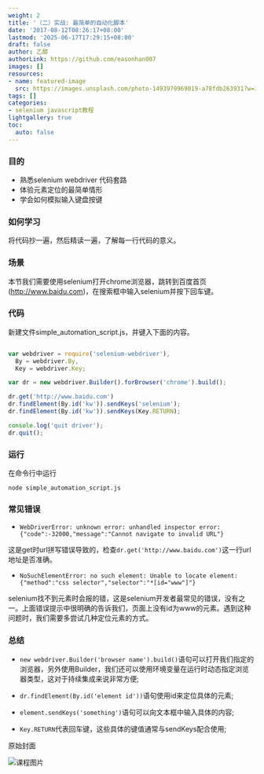 ```yaml
---
weight: 2
title: '（二）实战: 最简单的自动化脚本'
date: '2017-08-12T08:26:17+08:00'
lastmod: '2025-06-17T17:29:15+08:00'
draft: false
author: 乙醇
authorLink: https://github.com/easonhan007
images: []
resources:
- name: featured-image
  src: https://images.unsplash.com/photo-1493979969019-a78fdb263931?w=300
tags: []
categories:
- selenium javascript教程
lightgallery: true
toc:
  auto: false
---
```




### 目的

* 熟悉selenium webdriver 代码套路
* 体验元素定位的最简单情形
* 学会如何模拟输入键盘按键

### 如何学习

将代码抄一遍，然后精读一遍，了解每一行代码的意义。

### 场景

本节我们需要使用selenium打开chrome浏览器，跳转到百度首页(http://www.baidu.com)，在搜索框中输入selenium并按下回车键。

### 代码

新建文件simple_automation_script.js，并键入下面的内容。

```javascript

var webdriver = require('selenium-webdriver'),
  By = webdriver.By,
  Key = webdriver.Key;

var dr = new webdriver.Builder().forBrowser('chrome').build();

dr.get('http://www.baidu.com')
dr.findElement(By.id('kw')).sendKeys('selenium');
dr.findElement(By.id('kw')).sendKeys(Key.RETURN);

console.log('quit driver');
dr.quit();
```

### 运行

在命令行中运行

```
node simple_automation_script.js
```

### 常见错误

* ``` WebDriverError: unknown error: unhandled inspector error: {"code":-32000,"message":"Cannot navigate to invalid URL"} ```

这是get时url拼写错误导致的，检查```dr.get('http://www.baidu.com')```这一行url地址是否准确。

* ```NoSuchElementError: no such element: Unable to locate element: {"method":"css selector","selector":"*[id="www"]"}```

selenium找不到元素时会报的错，这是selenium开发者最常见的错误，没有之一。上面错误提示中很明确的告诉我们，页面上没有id为www的元素。遇到这种问题时，我们需要多尝试几种定位元素的方式。

### 总结

* ```new webdriver.Builder('browser name').build()```语句可以打开我们指定的浏览器，另外使用Builder，我们还可以使用环境变量在运行时动态指定浏览器类型，这对于持续集成来说非常方便;

* ```dr.findElement(By.id('element id'))```语句使用id来定位具体的元素;

* ```element.sendKeys('something')```语句可以向文本框中输入具体的内容;

* ```Key.RETURN```代表回车键，这些具体的键值通常与sendKeys配合使用;




原始封面

![课程图片](https://images.unsplash.com/photo-1493979969019-a78fdb263931?w=300)

